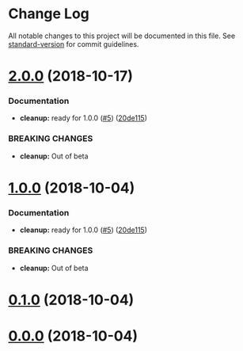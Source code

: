 # Change Log

All notable changes to this project will be documented in this file. See [standard-version](https://github.com/conventional-changelog/standard-version) for commit guidelines.

<a name="2.0.0"></a>
# [2.0.0](https://github.com/zieka/commit-cop/compare/v0.1.0...v2.0.0) (2018-10-17)


### Documentation

* **cleanup:** ready for 1.0.0 ([#5](https://github.com/zieka/commit-cop/issues/5)) ([20de115](https://github.com/zieka/commit-cop/commit/20de115))


### BREAKING CHANGES

* **cleanup:** Out of beta



<a name="1.0.0"></a>
# [1.0.0](https://github.com/zieka/commit-cop/compare/v0.1.0...v1.0.0) (2018-10-04)


### Documentation

* **cleanup:** ready for 1.0.0 ([#5](https://github.com/zieka/commit-cop/issues/5)) ([20de115](https://github.com/zieka/commit-cop/commit/20de115))


### BREAKING CHANGES

* **cleanup:** Out of beta



<a name="0.1.0"></a>
# [0.1.0](https://github.com/zieka/commit-cop/compare/v2.3.0...v0.1.0) (2018-10-04)

<a name="0.0.0"></a>

# [0.0.0](https://github.com/zieka/commit-cop/compare/v2.3.0...v0.0.0) (2018-10-04)